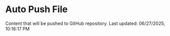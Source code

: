 # Auto Push File

Content that will be pushed to GitHub repository.
Last updated: 06/27/2025, 10:16:17 PM